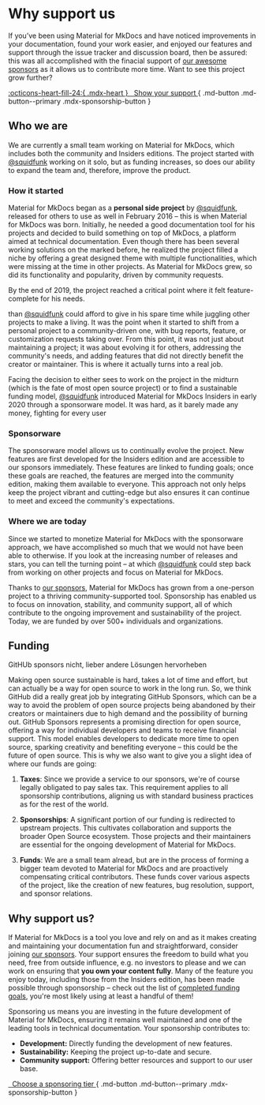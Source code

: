 # Why support us

If you’ve been using Material for MkDocs and have noticed improvements in your
documentation, found your work easier, and enjoyed our features and support
through the issue tracker and discussion board, then be assured: this was all
accomplished with the finacial support of [our awesome sponsors] as it allows us
to contribute more time. Want to see this project grow further?

[:octicons-heart-fill-24:{ .mdx-heart } &nbsp; Show your support <span class="mdx-sponsorship-count" data-mdx-component="sponsorship-count"></span>][squidfunk's sponsor profile]{ .md-button .md-button--primary .mdx-sponsorship-button }

  [become a monthly sponsor]: sponsoring-tier.md
  [our awesome sponsors]: our-sponsors.md
  [squidfunk's sponsor profile]: https://github.com/sponsors/squidfunk/

## Who we are

We are currently a small team working on Material for MkDocs, which includes
both the community and Insiders editions. The project started with [@squidfunk]
working on it solo, but as funding increases, so does our ability to expand the
team and, therefore, improve the product.

  [@squidfunk]: https://github.com/squidfunk

### How it started

Material for MkDocs began as a __personal side project__ by [@squidfunk],
released for others to use as well in February 2016 – this is when Material for
MkDocs was born. Initially, he needed a good documentation tool for his projects
and decided to build something on top of MkDocs, a platform aimed at technical
documentation. Even though there has been several working solutions on the
marked before, he realized the project filled a niche by offering a great
designed theme with multiple functionalities, which were missing at the time in
other projects. As Material for MkDocs grew, so did its functionality and
popularity, driven by community requests.

By the end of 2019, the project reached a critical point where it felt
feature-complete for his needs.


than [@squidfunk]
could afford to give in his spare time while juggling other projects to make a
living. It was the point when it started to shift from a personal project to a
community-driven one, with bug reports, feature, or customization requests
taking over. From this point, it was not just about maintaining a project; it was
about evolving it for others, addressing the community's needs, and adding
features that did not directly benefit the creator or maintainer. This is where
it actually turns into a real job.

Facing the decision to either sees to work on the project in the midturn (which is the fate of most open source project) or to find a sustainable
funding model, [@squidfunk] introduced Material for MkDocs Insiders in early
2020 through a sponsorware model. It was hard, as it barely made any money, fighting for every user

### Sponsorware

The sponsorware model allows us to continually evolve the project. New features
are first developed for the Insiders edition and are accessible to our sponsors
immediately. These features are linked to funding goals; once these goals are
reached, the features are merged into the community edition, making them
available to everyone. This approach not only helps keep the project vibrant and
cutting-edge but also ensures it can continue to meet and exceed the community's
expectations.

### Where we are today

Since we started to monetize Material for MkDocs with the sponsorware approach,
we have accomplished so much that we would not have been able to otherwise. If
you look at the increasing number of releases and stars, you can tell the
turning point – at which [@squidfunk] could step back from working on other
projects and focus on Material for MkDocs.

Thanks to [our sponsors], Material for MkDocs has grown from a one-person
project to a thriving community-supported tool. Sponsorship has enabled us to
focus on innovation, stability, and community support, all of which contribute
to the ongoing improvement and sustainability of the project. Today, we are
funded by over 500+ individuals and organizations.

  [our sponsors]: our-sponsors.md

## Funding

GitHUb sponsors nicht, lieber andere Lösungen hervorheben

Making open source sustainable is hard, takes a lot of time and effort, but can
actually be a way for open source to work in the long run. So, we think GitHub
did a really great job by integrating GitHub Sponsors, which can be a way to
avoid the problem of open source projects being abandoned by their creators or
maintainers due to high demand and the possibility of burning out. GitHub
Sponsors represents a promising direction for open source, offering a way for
individual developers and teams to receive financial support. This model enables
developers to dedicate more time to open source, sparking creativity and
benefiting everyone – this could be the future of open source. This is why we
also want to give you a slight idea of where our funds are going:

1.  __Taxes__: Since we provide a service to our sponsors, we're of course
    legally obligated to pay sales tax. This requirement applies to all
    sponsorship contributions, aligning us with standard business practices
    as for the rest of the world.

2.  __Sponsorships__: A significant portion of our funding is redirected to
    upstream projects. This cultivates collaboration and supports the broader
    Open Source ecosystem. Those projects and their maintainers are essential
    for the ongoing development of Material for MkDocs.

3.  __Funds__: We are a small team alread, but are in the process of forming a
    bigger team devoted to Material for MkDocs and are proactively compensating
    critical contributors. These funds cover various aspects of the project,
    like the creation of new features, bug resolution, support, and sponsor
    relations.

## Why support us?

If Material for MkDocs is a tool you love and rely on and as it makes creating
and maintaining your documentation fun and straightforward, consider joining
[our sponsors]. Your support ensures the freedom to build what you need, free
from outside influence, e.g. no investors to please and we can work on ensuring
that
__you own your content fully__. Many of the feature you enjoy today, including those
from the Insiders edition, has been made possible through sponsorship – check
out the list of [completed funding goals], you're most likely using at least a
handful of them!

Sponsoring us means you are investing in the future development of
Material for MkDocs, ensuring it remains well maintained and one of the leading
tools in technical documentation. Your sponsorship contributes to:

- __Development:__ Directly funding the development of new features.
- __Sustainability:__ Keeping the project up-to-date and secure.
- __Community support:__ Offering better resources and support to our user base.

[&nbsp; Choose a sponsoring tier <span class="mdx-sponsorship-count" data-mdx-component="sponsorship-count"></span>][sponsoring-tiers]{ .md-button .md-button--primary .mdx-sponsorship-button }

  [sponsoring-tiers]: sponsoring-tiers.md
  [completed funding goals]: benefits.md/#goals-completed
